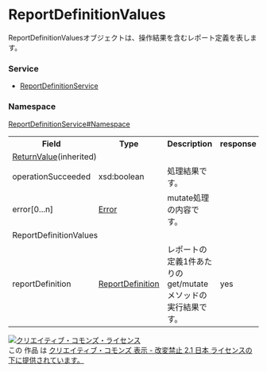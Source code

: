 # ReportDefinitionValues
ReportDefinitionValuesオブジェクトは、操作結果を含むレポート定義を表します。

### Service
+ [ReportDefinitionService](../../services/ReportDefinitionService.md)

### Namespace
[ReportDefinitionService#Namespace](../../services/ReportDefinitionService.md#namespace)

<table>
 <tr>
  <th>Field</th>
  <th>Type</th>
  <th>Description</th>
  <th>response</th>
  <th>get</th>
  <th>add</th>
  <th>set</th>
  <th>remove</th>
 </tr>
 <tr>
  <td colspan="8"><a href="../Common/ReturnValue.md">ReturnValue</a>(inherited)</td>
 </tr>
 <tr>
  <td>operationSucceeded</td>
  <td>xsd:boolean</td>
  <td>処理結果です。</td>
  <td colspan="5"></td>
 </tr>
 <tr>
  <td>error[0...n]</td>
  <td><a href="../Common/Error.md">Error</a></td>
  <td>mutate処理の内容です。 </td>
  <td colspan="5"></td>
 </tr>
 <tr>
  <td colspan="8">ReportDefinitionValues</td>
 </tr>
 <tr>
  <td>reportDefinition</td>
  <td><a href="ReportDefinition.md">ReportDefinition</a></td>
  <td>レポートの定義1件あたりの get/mutateメソッドの実行結果です。</td>
  <td>yes</td>
  <td>-</td>
  <td>-</td>
  <td>-</td>
  <td>-</td>
 </tr>
</table>

<a rel="license" href="http://creativecommons.org/licenses/by-nd/2.1/jp/"><img alt="クリエイティブ・コモンズ・ライセンス" style="border-width:0" src="https://i.creativecommons.org/l/by-nd/2.1/jp/88x31.png" /></a><br />この 作品 は <a rel="license" href="http://creativecommons.org/licenses/by-nd/2.1/jp/">クリエイティブ・コモンズ 表示 - 改変禁止 2.1 日本 ライセンスの下に提供されています。</a>
